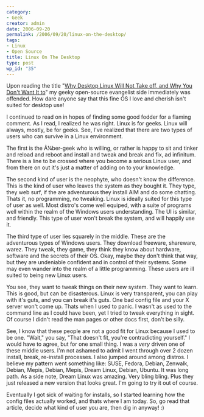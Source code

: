 ```yaml
---
category:
- Geek
creator: admin
date: 2006-09-20
permalink: /2006/09/20/linux-on-the-desktop/
tags:
- Linux
- Open Source
title: Linux On The Desktop
type: post
wp_id: "35"
---
```


Upon reading the title "[Why Desktop Linux Will Not Take off, and Why You Don't Want It to](http://www.osnews.com/story.php?news_id=15811)" my geeky open-source evangelist side immediately was offended.  How dare anyone say that this fine OS I love and cherish isn't suited for desktop use!

I continued to read on in hopes of finding some good fodder for a flaming comment.  As I read, I realized he was right.  Linux is for geeks.  Linux will always, mostly, be for geeks.  See, I've realized that there are two types of users who can survive in a Linux environment.

The first is the Ã¼ber-geek who is willing, or rather is happy to sit and tinker and reload and reboot and install and tweak and break and fix, ad infinitum.  There is a line to be crossed where you become a serious Linux user, and from there on out it's just a matter of adding on to your knowledge.

The second kind of user is the neophyte, who doesn't know the difference.  This is the kind of user who leaves the system as they bought it.  They type, they web surf, if the are adventurous they install AIM and do some chatting.  Thats it, no programming, no tweaking.  Linux is ideally suited for this type of user as well.  Most distro's come well equiped, with a suite of programs well within the realm of the Windows users understanding.  The UI is similar, and friendly.  This type of user won't break the system, and will happily use it.

The third type of user lies squarely in the middle.  These are the adventurous types of Windows users.  They download freeware, shareware, warez.  They tweak, they game, they think they know about hardware, software and the secrets of their OS.  Okay, maybe they don't think that way, but they are undeniable confident and in control of their systems.  Some may even wander into the realm of a little programming.  These users are ill suited to being new Linux users.

You see, they want to tweak things on their new system.  They want to learn.  This is good, but can be disasterous.  Linux is very transparent, you can play with it's guts, and you can break it's guts.  One bad config file and your X server won't come up.  Thats when I used to panic.  I wasn't as used to the command line as I could have been, yet I tried to tweak everything in sight.  Of course I didn't read the man pages or other docs first, don't be silly.

See, I know that these people are not a good fit for Linux because I used to be one.  "Wait," you say, "That doesn't fit, you're contradicting yourself."  I would have to agree, but for one small thing.  I was a _very_ driven one of these middle users.  I'm not ashamed to admit I went through over 2 dozen install, break, re-install processes.  I also jumped around among distros.  I believe my pattern went something like: SUSE, Fedora, Debian, Zenwalk, Debian, Mepis, Debian, Mepis, Dream Linux, Debian, Ubuntu.  It was long path.  As a side note, Dream Linux was amazing.  Very bling bling. Plus they just released a new version that looks great.  I'm going to try it out of course.

Eventually I got sick of waiting for installs, so I started learning how the config files actually worked, and thats where I am today. So, go read that article, decide what kind of user you are, then dig in anyway! :)
